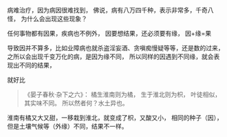 病难治疗，因为病因很难找到，
佛说，病有八万四千种，表示非常多，千奇八怪，
为什么会出现这些现象？

任何事物都有因果，疾病也不例外，
因要想结果，还必须要有缘，
因+缘=果

导致因并不算多，比如业障病也就杀盗淫妄酒、贪嗔痴慢疑等等，还是数的过来，
之所以会出现千变万化的病，是因为缘不同，
所以同样的因遇到不同缘，就会表现出不同的结果，

就好比
> 《晏子春秋·杂下之六》：
> 橘生淮南则为橘，
> 生于淮北则为枳，
> 叶徒相似，其实味不同。
> 所以然者何？水土异也。

淮南有橘又大又甜，一移栽到淮北，就变成了枳，又酸又小，
相同的种子（因），但是土壤气候等（外缘）不同，结果不一样。